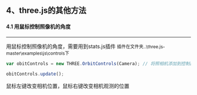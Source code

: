## 4、three.js的其他方法
#### 4.1 用鼠标控制照像机的角度
---

用鼠标控制照像机的角度，需要用到stats.js插件
<span style="font-size: 12px;">插件在文件夹..\three.js-master\examples\js\controls下<span>

```javascript
var obitControls = new THREE.OrbitControls(Camera); // 将照相机添加到控制器

obitControls.update();
```
鼠标左键改变相机位置，鼠标右键改变相机观测的位置
